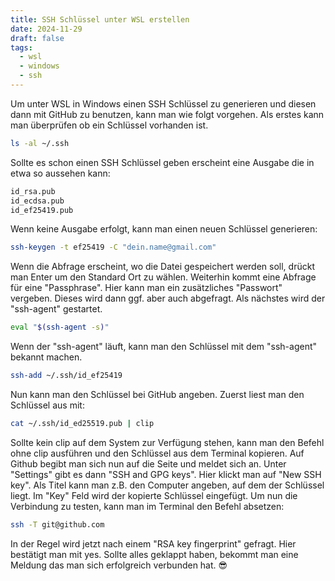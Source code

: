 ```yaml
---
title: SSH Schlüssel unter WSL erstellen
date: 2024-11-29
draft: false
tags:
  - wsl
  - windows
  - ssh
---
```

Um unter WSL in Windows einen SSH Schlüssel zu generieren und diesen dann mit GitHub zu benutzen, kann man wie folgt vorgehen. Als erstes kann man überprüfen ob ein Schlüssel vorhanden ist.

```Bash
ls -al ~/.ssh
```

Sollte es schon einen SSH Schlüssel geben erscheint eine Ausgabe die in etwa so aussehen kann:

```Bash
id_rsa.pub
id_ecdsa.pub
id_ef25419.pub
```

Wenn keine Ausgabe erfolgt, kann man einen neuen Schlüssel generieren:

```Bash
ssh-keygen -t ef25419 -C "dein.name@gmail.com"
```

Wenn die Abfrage erscheint, wo die Datei gespeichert werden soll, drückt man Enter um den Standard Ort zu wählen. Weiterhin kommt eine Abfrage für eine "Passphrase". Hier kann man ein zusätzliches "Passwort" vergeben. Dieses wird dann ggf. aber auch abgefragt. Als nächstes wird der "ssh-agent" gestartet.

```Bash
eval "$(ssh-agent -s)"
```

Wenn der "ssh-agent" läuft, kann man den Schlüssel mit dem "ssh-agent" bekannt machen.

```Bash
ssh-add ~/.ssh/id_ef25419
```

Nun kann man den Schlüssel bei GitHub angeben. Zuerst liest man den Schlüssel aus mit:

```Bash
cat ~/.ssh/id_ed25519.pub | clip
```

Sollte kein clip auf dem System zur Verfügung stehen, kann man den Befehl ohne clip ausführen und den Schlüssel aus dem Terminal kopieren. Auf Github begibt man sich nun auf die Seite und meldet sich an. Unter "Settings" gibt es dann "SSH and GPG keys". Hier klickt man auf "New SSH key". Als Titel kann man z.B. den Computer angeben, auf dem der Schlüssel liegt. Im "Key" Feld wird der kopierte Schlüssel eingefügt. Um nun die Verbindung zu testen, kann man im Terminal den Befehl absetzen:

```Bash
ssh -T git@github.com
```

In der Regel wird jetzt nach einem "RSA key fingerprint" gefragt. Hier bestätigt man mit yes. Sollte alles geklappt haben, bekommt man eine Meldung das man sich erfolgreich verbunden hat. 😎